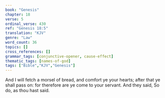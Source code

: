 ```yaml
---
book: "Genesis"
chapter: 18
verse: 5
ordinal_verse: 430
ref: "Genesis 18:5"
translation: "KJV"
genre: "Law"
word_count: 36
topics: []
cross_references: []
grammar_tags: [conjunctive-opener, cause-effect]
thematic_tags: [names-of-god]
tags: ["Bible","KJV","Genesis"]
---
```

And I will fetch a morsel of bread, and comfort ye your hearts; after that ye shall pass on: for therefore are ye come to your servant. And they said, So do, as thou hast said.
